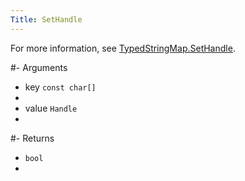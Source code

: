 ```yaml
---
Title: SetHandle
---
```


For more information, see [TypedStringMap.SetHandle](#content-typedstringmap-methods-sethandle).

#- Arguments
- key `const char[]`
- 
- value `Handle`
- 

#- Returns
- `bool`
- 
